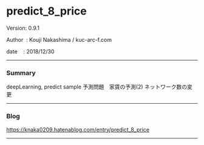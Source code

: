 
# predict_8_price

 Version: 0.9.1

 Author  : Kouji Nakashima / kuc-arc-f.com

 date    : 2018/12/30

***
### Summary

deepLearning, predict sample 予測問題　家賃の予測(2) ネットワーク数の変更

***
### Blog

https://knaka0209.hatenablog.com/entry/predict_8_price

***

